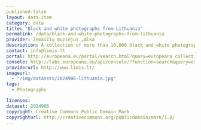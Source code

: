 ```yaml
---
published:false
layout: data-item
category: data
title: "Black and white photographs from Lithuania"
permalink: /data/black-and-white-photographs-from-lithuania
provider: Žemaičių muziejus „Alka
description: A collection of more than 10,000 black and white photographs, mainly of people, but also buildings and landscapes. Provided through Europeana Photography, in Lithuanian.
contact: info@limis.lt
portal: http://europeana.eu/portal/search.html?query=europeana_collectionName%3A2024906*&rows=24
console: http://labs.europeana.eu/api/console/?function=search&query=europeana_collectionName%3A2024906*&rows=24
providerurl: http://www.limis.lt/
imageurl:
  - "/img/datasets/2024906-lithuania.jpg"
tags:
  - Photographs

licenses:
dataset: 2024906
copyright: Creative Commons Public Domain Mark
copyrighturl: http://creativecommons.org/publicdomain/mark/1.0/
---
```


